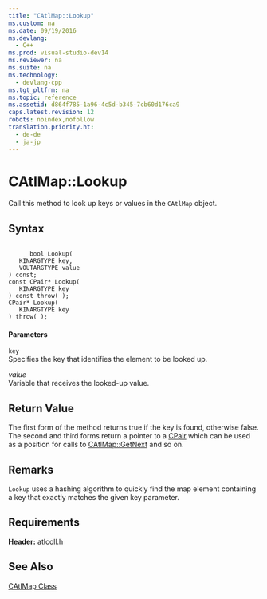 ```yaml
---
title: "CAtlMap::Lookup"
ms.custom: na
ms.date: 09/19/2016
ms.devlang: 
  - C++
ms.prod: visual-studio-dev14
ms.reviewer: na
ms.suite: na
ms.technology: 
  - devlang-cpp
ms.tgt_pltfrm: na
ms.topic: reference
ms.assetid: d864f785-1a96-4c5d-b345-7cb60d176ca9
caps.latest.revision: 12
robots: noindex,nofollow
translation.priority.ht: 
  - de-de
  - ja-jp
---
```

# CAtlMap::Lookup
Call this method to look up keys or values in the `CAtlMap` object.  
  
## Syntax  
  
```  
  
      bool Lookup(  
   KINARGTYPE key,  
   VOUTARGTYPE value   
) const;  
const CPair* Lookup(  
   KINARGTYPE key   
) const throw( );  
CPair* Lookup(  
   KINARGTYPE key   
) throw( );  
```  
  
#### Parameters  
 `key`  
 Specifies the key that identifies the element to be looked up.  
  
 *value*  
 Variable that receives the looked-up value.  
  
## Return Value  
 The first form of the method returns true if the key is found, otherwise false. The second and third forms return a pointer to a [CPair](../vs140/CAtlMap--CPair-Class.md) which can be used as a position for calls to [CAtlMap::GetNext](../vs140/CAtlMap--GetNext.md) and so on.  
  
## Remarks  
 `Lookup` uses a hashing algorithm to quickly find the map element containing a key that exactly matches the given key parameter.  
  
## Requirements  
 **Header:** atlcoll.h  
  
## See Also  
 [CAtlMap Class](../vs140/CAtlMap-Class.md)